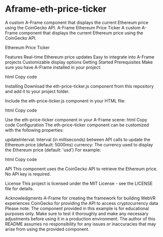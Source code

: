 # Aframe-eth-price-ticker
A custom A-Frame component that displays the current Ethereum price using the CoinGecko API.
A-Frame Ethereum Price Ticker
A custom A-Frame component that displays the current Ethereum price using the CoinGecko API.

Ethereum Price Ticker

Features
Real-time Ethereum price updates
Easy to integrate into A-Frame projects
Customizable display options
Getting Started
Prerequisites
Make sure you have A-Frame installed in your project:

html
Copy code
<script src="https://aframe.io/releases/1.2.0/aframe.min.js"></script>
Installing
Download the eth-price-ticker.js component from this repository and add it to your project folder.

Include the eth-price-ticker.js component in your HTML file:

html
Copy code
<script src="path/to/eth-price-ticker.js"></script>
Use the eth-price-ticker component in your A-Frame scene:
html
Copy code
<a-entity eth-price-ticker position="0 1.5 -5"></a-entity>
Configuration
The eth-price-ticker component can be customized with the following properties:

updateInterval: Interval (in milliseconds) between API calls to update the Ethereum price (default: 5000ms)
currency: The currency used to display the Ethereum price (default: 'usd')
For example:

html Copy code
<a-entity eth-price-ticker="updateInterval: 10000; currency: eur" position="0 1.5 -5"></a-entity>

API
This component uses the CoinGecko API to retrieve the Ethereum price. No API key is required.

License
This project is licensed under the MIT License - see the LICENSE file for details.

Acknowledgments
A-Frame for creating the framework for building WebVR experiences
CoinGecko for providing the API to access cryptocurrency data
Please note: The component provided in this example is for educational purposes only. Make sure to test it thoroughly and make any necessary adjustments before using it in a production environment. The author of this README assumes no responsibility for any issues or inaccuracies that may arise from using the provided component.
